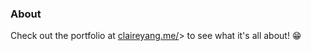 ### About
Check out the portfolio at [claireyang.me/](https://claireyang.me/)> to see what it's all about! 😁
